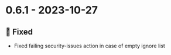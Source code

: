# 0.6.1 - 2023-10-27

## 🐞 Fixed
* Fixed failing security-issues action in case of empty ignore list

